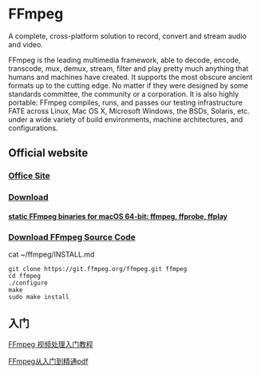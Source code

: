 # FFmpeg

A complete, cross-platform solution to record, convert and stream audio and video.

FFmpeg is the leading multimedia framework, able to decode, encode, transcode, mux, demux, stream, filter and play pretty much anything that humans and machines have created. It supports the most obscure ancient formats up to the cutting edge. No matter if they were designed by some standards committee, the community or a corporation. It is also highly portable: FFmpeg compiles, runs, and passes our testing infrastructure FATE across Linux, Mac OS X, Microsoft Windows, the BSDs, Solaris, etc. under a wide variety of build environments, machine architectures, and configurations.

## Official website

### [Office Site](https://www.ffmpeg.org)

### [Download ](https://www.ffmpeg.org/download.html)

#### [static FFmpeg binaries for macOS 64-bit: ffmpeg, ffprobe, ffplay](https://evermeet.cx/ffmpeg/)


### [Download FFmpeg Source Code](https://www.ffmpeg.org/download.html#get-sources)

  cat ~/ffmpeg/INSTALL.md
  
    git clone https://git.ffmpeg.org/ffmpeg.git ffmpeg
    cd ffmpeg
    ./configure
    make
    sudo make install


## 入门

[FFmpeg 视频处理入门教程](https://www.ruanyifeng.com/blog/2020/01/ffmpeg.html)

[FFmpeg从入门到精通pdf](https://1lib.us/book/5370278/7fe44b)

